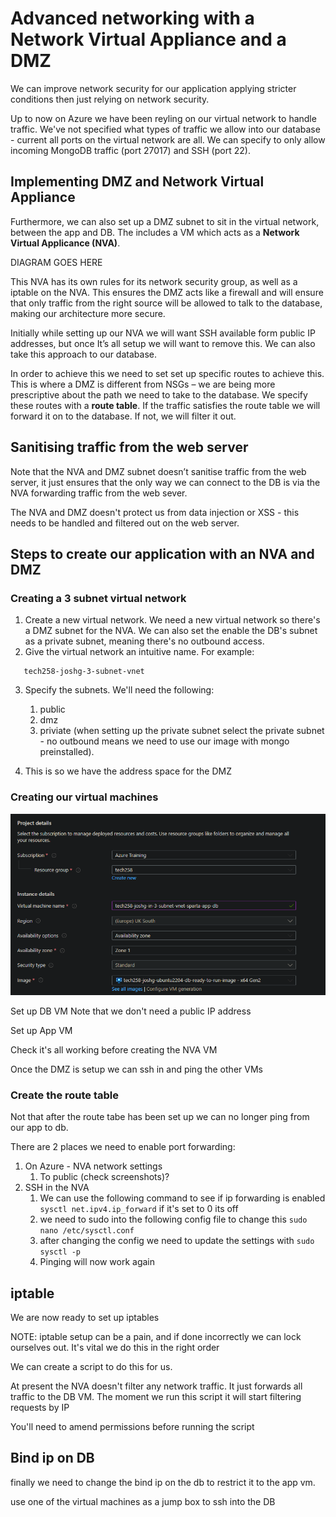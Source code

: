# Advanced networking with a Network Virtual Appliance and a DMZ
We can improve network security for our application applying stricter conditions then just relying on network security.

Up to now on Azure we have been reyling on our virtual network to handle traffic. We've not specified what types of traffic we allow into our database - current all ports on the virtual network are all. We can specify to only allow incoming MongoDB traffic (port 27017) and SSH (port 22).

## Implementing DMZ and Network Virtual Appliance

Furthermore, we can also set up a DMZ subnet to sit in the virtual network, between the app and DB. The includes a VM which acts as a **Network Virtual Applicance (NVA)**. 

DIAGRAM GOES HERE

This NVA has its own rules for its network security group, as well as a iptable on the NVA. This ensures the DMZ acts like a firewall and will ensure that only traffic from the right source will be allowed to talk to the database, making our architecture more secure.

Initially while setting up our NVA we will want SSH available form public IP addresses, but once It’s all setup we will want to remove this. We can also take this approach to our database.

In order to achieve this we need to set set up specific routes to achieve this. This is where a DMZ is different from NSGs – we are being more prescriptive about the path we need to take to the database. We specify these routes with a **route table**. If the traffic satisfies the route table we will forward it on to the database. If not, we will filter it out.  

## Sanitising traffic from the web server

Note that the NVA and DMZ subnet doesn’t sanitise traffic from the web server, it just ensures that the only way we can connect to the DB is via the NVA forwarding traffic from the web sever. 

The NVA and DMZ doesn't protect us from data injection or XSS - this needs to be handled and filtered out on the web server.


## Steps to create our application with an NVA and DMZ

### Creating a 3 subnet virtual network

1) Create a new virtual network. We need a new virtual network so there's a DMZ subnet for the NVA. We can also set the enable the DB's subnet as a private subnet, meaning there's no outbound access.
2) Give the virtual network an intuitive name. For example:
```
   tech258-joshg-3-subnet-vnet
```
3) Specify the subnets. We'll need the following:
   1) public
   2) dmz
   3) priviate (when setting up the private subnet select the private subnet - no outbound means we need to use our image with mongo preinstalled).

   
4) This is so we have the address space for the DMZ
   
### Creating our virtual machines
![Virtual network setup basics](./images/virtual_machines/virtual_network_1.png)



Set up DB VM
    Note that we don't need a public IP address


Set up App VM

Check it's all working before creating the NVA VM




Once the DMZ is setup we can ssh in and ping the other VMs

### Create the route table

Not that after the route tabe has been set up we can no longer ping from our app to db. 

There are 2 places we need to enable port forwarding:
1) On Azure - NVA network settings
   1) To public (check screenshots)?
2) SSH in the NVA
   1) We can use the following command to see if ip forwarding is enabled `sysctl net.ipv4.ip_forward` if it's set to 0 its off
   2) we need to sudo into the following config file to change this `sudo nano /etc/sysctl.conf`
   3) after changing the config we need to update the settings with `sudo sysctl -p` 
   4) Pinging will now work again


## iptable

We are now ready to set up iptables

NOTE: iptable setup can be a pain, and if done incorrectly we can lock ourselves out. It's vital we do this in the right order

We can create a script to do this for us. 

At present the NVA doesn't filter any network traffic. It just forwards all traffic to the DB VM. The moment we run this script it will start filtering requests by IP

You'll need to amend permissions before running the script



## Bind ip on DB

finally we need to change the bind ip on the db to restrict it to the app vm.

use one of the virtual machines as a jump box to ssh into the DB